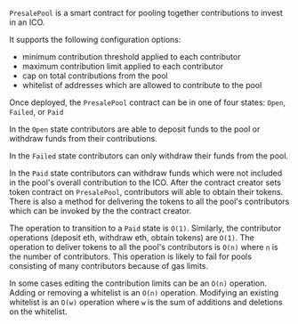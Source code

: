 `PresalePool` is a smart contract for pooling together contributions to invest in an ICO.

It supports the following configuration options:

* minimum contribution threshold applied to each contributor
* maximum contribution limit applied to each contributor
* cap on total contributions from the pool
* whitelist of addresses which are allowed to contribute to the pool

Once deployed, the `PresalePool` contract can be in one of four states: `Open`, `Failed`, or `Paid`

In the `Open` state contributors are able to deposit funds to the pool or withdraw funds from their contributions.

In the `Failed` state contributors can only withdraw their funds from the pool.

In the `Paid` state contributors can withdraw funds which were not included in the pool's overall contribution to the ICO.
After the contract creator sets token contract on `PresalePool`, contributors will able to obtain their tokens.
There is also a method for delivering the tokens to all the pool's contributors which can be invoked by the the contract creator.

The operation to transition to a `Paid` state is `O(1)`. Similarly, the contributor operations (deposit eth, withdraw eth, obtain tokens) are `O(1)`. The operation to deliver tokens to all the pool's contributors is `O(n)` where `n` is the number of contributors. This operation is likely to fail for pools consisting of many contributors because of gas limits.

In some cases editing the contribution limits can be an `O(n)` operation. Adding or removing a whitelist is an `O(n)` operation. Modifying an existing whitelist is an `O(w)` operation where `w` is the sum of additions and deletions on the whitelist.